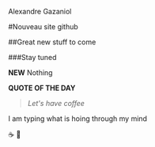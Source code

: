 Alexandre Gazaniol

#Nouveau site github

##Great new stuff to come

###Stay tuned

**NEW** Nothing

**QUOTE OF THE DAY**
>*Let's have coffee*

I am typing what is hoing through my mind

:coffee: :pizza:
